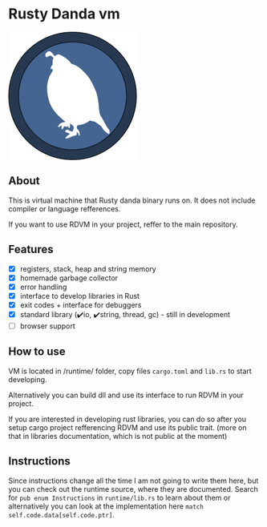 # Rusty Danda vm
<a><img src="logo.png" align="middle" height="256" width="256" ></a>

## About

This is virtual machine that Rusty danda binary runs on. It does not include compiler or language refferences.

If you want to use RDVM in your project, reffer to the main repository.

## Features
 - [x] registers, stack, heap and string memory
 - [x] homemade garbage collector
 - [x] error handling
 - [x] interface to develop libraries in Rust
 - [x] exit codes + interface for debuggers
 - [x] standard library (:heavy_check_mark:io, :heavy_check_mark:string, thread, gc) - still in development
 - [ ] browser support
 
## How to use
VM is located in /runtime/ folder, copy files ``cargo.toml`` and ``lib.rs`` to start developing.

Alternatively you can build dll and use its interface to run RDVM in your project.

If you are interested in developing rust libraries, you can do so after you setup cargo project refferencing RDVM
and use its public trait. (more on that in libraries documentation, which is not public at the moment)

## Instructions
Since instructions change all the time I am not going to write them here, but you can check out the runtime source, where they are documented. Search for ``pub enum Instructions`` in ``runtime/lib.rs`` to learn about them or alternatively you can look at the implementation here ``match self.code.data[self.code.ptr]``.
